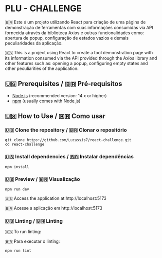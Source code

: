 # PLU - CHALLENGE

🇧🇷 Este é um projeto utilizando React para criação de uma página de demonstração de ferramentas com suas informações consumidas via API fornecida através da biblioteca Axios e outras funcionalidades como: abertura de popup, configuração de estados vazios e demais peculiaridades da aplicação.

🇺🇸 This is a project using React to create a tool demonstration page with its information consumed via the API provided through the Axios library and other features such as: opening a popup, configuring empty states and other peculiarities of the application.

## 🇺🇸 Prerequisites / 🇧🇷 Pré-requisitos

- [Node.js](https://nodejs.org/) (recommended version: 14.x or higher)
- [npm](https://www.npmjs.com/) (usually comes with Node.js)

## 🇺🇸 How to Use / 🇧🇷 Como usar

### 🇺🇸 Clone the repository / 🇧🇷 Clonar o repositório

```
git clone https://github.com/Lucassis7/react-challenge.git
cd react-challenge
```

### 🇺🇸 Install dependencies / 🇧🇷 Instalar dependências

```
npm install
```

### 🇺🇸 Preview / 🇧🇷 Visualização

```
npm run dev
```

🇺🇸 Access the application at http://localhost:5173

🇧🇷 Acesse a aplicação em http://localhost:5173

### 🇺🇸 Linting / 🇧🇷 Linting

🇺🇸 To run linting:

🇧🇷 Para executar o linting:

```
npm run lint
```